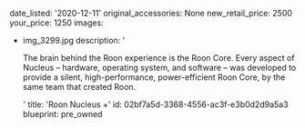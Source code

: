 date_listed: '2020-12-11'
original_accessories: None
new_retail_price: 2500
your_price: 1250
images:
  - img_3299.jpg
description: '<p>The brain behind the Roon experience is the Roon Core. Every aspect of Nucleus – hardware, operating system, and software – was developed to provide a silent, high-performance, power-efficient Roon Core, by the same team that created Roon.&nbsp;&nbsp;</p>'
title: 'Roon Nucleus +'
id: 02bf7a5d-3368-4556-ac3f-e3b0d2d9a5a3
blueprint: pre_owned
